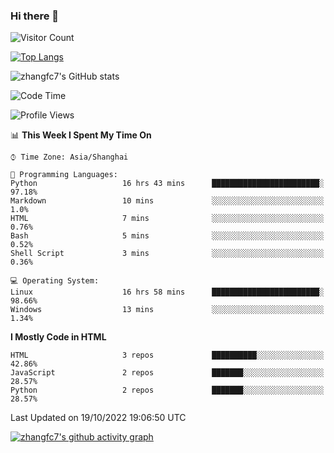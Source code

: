 ### Hi there 👋

<!--
**zhangfc7/zhangfc7** is a ✨ _special_ ✨ repository because its `README.md` (this file) appears on your GitHub profile.

Here are some ideas to get you started:

- 🔭 I’m currently working on ...
- 🌱 I’m currently learning ...
- 👯 I’m looking to collaborate on ...
- 🤔 I’m looking for help with ...
- 💬 Ask me about ...
- 📫 How to reach me: ...
- 😄 Pronouns: ...
- ⚡ Fun fact: ...
-->
![Visitor Count](https://profile-counter.glitch.me/zhangfc7/count.svg)

[![Top Langs](https://github-readme-stats.vercel.app/api/top-langs/?username=zhangfc7&layout=compact)](https://github.com/zhangfc7/github-readme-stats)


![zhangfc7's GitHub stats](https://github-readme-stats.vercel.app/api?username=zhangfc7&show_icons=true&theme=graywhite)

<!--START_SECTION:waka-->
![Code Time](http://img.shields.io/badge/Code%20Time-66%20hrs%2031%20mins-blue)

![Profile Views](http://img.shields.io/badge/Profile%20Views-0-blue)

📊 **This Week I Spent My Time On** 

```text
⌚︎ Time Zone: Asia/Shanghai

💬 Programming Languages: 
Python                   16 hrs 43 mins      ████████████████████████░   97.18% 
Markdown                 10 mins             ░░░░░░░░░░░░░░░░░░░░░░░░░   1.0% 
HTML                     7 mins              ░░░░░░░░░░░░░░░░░░░░░░░░░   0.76% 
Bash                     5 mins              ░░░░░░░░░░░░░░░░░░░░░░░░░   0.52% 
Shell Script             3 mins              ░░░░░░░░░░░░░░░░░░░░░░░░░   0.36%

💻 Operating System: 
Linux                    16 hrs 58 mins      ████████████████████████░   98.66% 
Windows                  13 mins             ░░░░░░░░░░░░░░░░░░░░░░░░░   1.34%

```

**I Mostly Code in HTML** 

```text
HTML                     3 repos             ██████████░░░░░░░░░░░░░░░   42.86% 
JavaScript               2 repos             ███████░░░░░░░░░░░░░░░░░░   28.57% 
Python                   2 repos             ███████░░░░░░░░░░░░░░░░░░   28.57%

```



 Last Updated on 19/10/2022 19:06:50 UTC
<!--END_SECTION:waka-->

[![zhangfc7's github activity graph](https://activity-graph.herokuapp.com/graph?username=zhangfc7&theme=github-light)](https://github.com/zhangfc7/github-readme-activity-graph)

